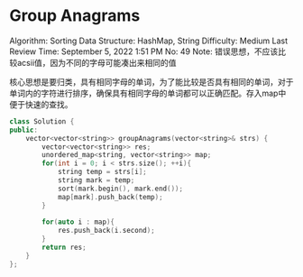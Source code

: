 # Group Anagrams

Algorithm: Sorting
Data Structure: HashMap, String
Difficulty: Medium
Last Review Time: September 5, 2022 1:51 PM
No: 49
Note: 错误思想，不应该比较acsii值，因为不同的字母可能凑出来相同的值

核心思想是要归类，具有相同字母的单词，为了能比较是否具有相同的单词，对于单词内的字符进行排序，确保具有相同字母的单词都可以正确匹配。存入map中便于快速的查找。

```cpp
class Solution {
public:
    vector<vector<string>> groupAnagrams(vector<string>& strs) {
        vector<vector<string>> res;
        unordered_map<string, vector<string>> map;
        for(int i = 0; i < strs.size(); ++i){
            string temp = strs[i];
            string mark = temp;
            sort(mark.begin(), mark.end());
            map[mark].push_back(temp);
        }
        
        for(auto i : map){
            res.push_back(i.second);
        }
        return res;
    }
};
```
